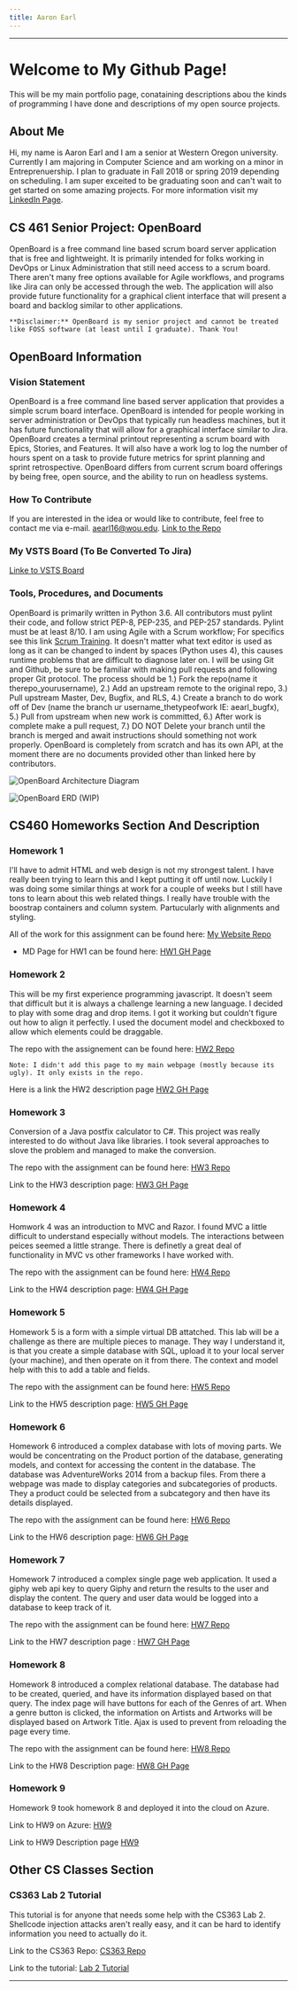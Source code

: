 ```yaml
---
title: Aaron Earl
---
```


----

# Welcome to My Github Page!

This will be my main portfolio page, conataining descriptions abou the kinds of programming I have done and descriptions of my open source projects.

## About Me

Hi, my name is Aaron Earl and I am a senior at Western Oregon university. Currently I am majoring in Computer Science and am working on a minor in Entreprenuership. I plan to graduate in Fall 2018 or spring 2019 depending on scheduling. I am super exceited to be graduating soon and can't wait to get started on some amazing projects. For more information visit my [LinkedIn Page](https://www.linkedin.com/in/aaron-earl-0ab12746/).

## CS 461 Senior Project: OpenBoard

OpenBoard is a free command line based scrum board server application that is free and lightweight. It is primarily intended for folks working in DevOps or Linux Administration that still need access to a scrum board. There aren't many free options available for Agile workflows, and programs like Jira can only be accessed through the web. The application will also provide future functionality for a graphical client interface that will present a board and backlog similar to other applications. 

    **Disclaimer:** OpenBoard is my senior project and cannot be treated like FOSS software (at least until I graduate). Thank You!

## OpenBoard Information

### Vision Statement

OpenBoard is a free command line based server application that provides a simple scrum board interface. OpenBoard is intended for people working in server administration or DevOps that typically run headless machines, but it has future functionality that will allow for a graphical interface similar to Jira. OpenBoard creates a terminal printout representing a scrum board with Epics, Stories, and Features. It will also have a work log to log the number of hours spent on a task to provide future metrics for sprint planning and sprint retrospective. OpenBoard differs from current scrum board offerings by being free, open source, and the ability to run on headless systems.

### How To Contribute

If you are interested in the idea or would like to contribute, feel free to contact me via e-mail. aearl16@wou.edu.
[Link to the Repo](https://github.com/aearl16/OpenBoard)

### My VSTS Board (To Be Converted To Jira)

[Linke to VSTS Board](https://openscrum.visualstudio.com/OpenBoard/OpenBoard%20Team/_dashboards)

### Tools, Procedures, and Documents

OpenBoard is primarily written in Python 3.6. All contributors must pylint their code, and follow strict PEP-8, PEP-235, and PEP-257 standards. Pylint must be at least 8/10. I am using Agile with a Scrum workflow; For specifics see this link [Scrum Training](http://scrumtrainingseries.com/). It doesn't matter what text editor is used as long as it can be changed to indent by spaces (Python uses 4), this causes runtime problems that are difficult to diagnose later on. I will be using Git and Github, be sure to be familiar with making pull requests and following proper Git protocol. The process should be 1.) Fork the repo(name it therepo_yourusername), 2.) Add an upstream remote to the original repo, 3.) Pull upstream Master, Dev, Bugfix, and RLS, 4.) Create a branch to do work off of Dev (name the branch ur username_thetypeofwork IE: aearl_bugfx), 5.) Pull from upstream when new work is committed, 6.) After work is complete make a pull request, 7.) DO NOT Delete your branch until the branch is merged and await instructions should something not work properly. OpenBoard is completely from scratch and has its own API, at the moment there are no documents provided other than linked here by contributors.

![OpenBoard Architecture Diagram](/img/OpenBoard.png)

![OpenBoard ERD (WIP)](/img/OpenBoardERD.png)

## CS460 Homeworks Section And Description

### Homework 1

I'll have to admit HTML and web design is not my strongest talent. I have really been trying to learn this and I kept putting it off until now. Luckily I was doing some similar things at work for a couple of weeks but I still have tons to learn about this web related things. I really have trouble with the boostrap containers and column system. Partucularly with alignments and styling.

All of the work for this assignment can be found here: [My Website Repo](https://github.com/aearl16/CS460_Web)

- MD Page for HW1 can be found here: [HW1 GH Page](src/hw1.md)

### Homework 2

This will be my first experience programming javascript. It doesn't seem that difficult but it is always a challenge learning a new language. I decided to play with some drag and drop items. I got it working but couldn't figure out how to align it perfectly. I used the document model and checkboxed to allow which elements could be draggable.

The repo with the assignement can be found here: [HW2 Repo](https://github.com/aearl16/CS460_HW2)

    Note: I didn't add this page to my main webpage (mostly because its ugly). It only exists in the repo.

Here is a link the HW2 description page [HW2 GH Page](src/hw2.md)

### Homework 3

 Conversion of a Java postfix calculator to C#. This project was really interested to do without Java like libraries. I took several approaches to slove the problem and managed to make the conversion.

 The repo with the assignment can be found here: [HW3 Repo](https://github.com/aearl16/CS460_HW3)

 Link to the HW3 description page: [HW3 GH Page](src/hw3.md)

### Homework 4

Homwork 4 was an introduction to MVC and Razor. I found MVC a little difficult to understand especially without models. The interactions between peices seemed a little strange. There is definetly a great deal of functionality in MVC vs other frameworks I have worked with.

The repo with the assignment can be found here: [HW4 Repo](https://github.com/aearl16/CS460_HW4)

Link to the HW4 description page: [HW4 GH Page](src/hw4.md)

### Homework 5

Homework 5 is a form with a simple virtual DB attatched. This lab will be a challenge as there are multiple pieces to manage. They way I understand it, is that you create a simple database with SQL, upload it to your local server (your machine), and then operate on it from there. The context and model help with this to add a table and fields.

The repo with the assignment can be found here: [HW5 Repo](https://github.com/aearl16/CS460_HW5)

Link to the HW5 description page: [HW5 GH Page](src/hw5.md)

### Homework 6

Homework 6 introduced a complex database with lots of moving parts. We would be concentrating on the Product portion of the database, generating models, and context for accessing the content in the database. The database was AdventureWorks 2014 from a backup files. From there a webpage was made to display categories and subcategories of products. They a product could be selected from a subcategory and then have its details displayed.

The repo with the assignment can be found here: [HW6 Repo](https://github.com/aearl16/CS460_HW6)

Link to the HW6 description page: [HW6 GH Page](src/hw6.md)

### Homework 7

Homework 7 introduced a complex single page web application. It used a giphy web api key to query Giphy and return the results to the user and display the content. The query and user data would be logged into a database to keep track of it.

The repo with the assignment can be found here: [HW7 Repo](https://github.com/aearl16/CS460_HW7)

Link to the HW7 description page : [HW7 GH Page](src/hw7.md)

### Homework 8

Homework 8 introduced a complex relational database. The database had to be created, queried, and have its information displayed based on that query. The index page will have buttons for each of the Genres of art. When a genre button is clicked, the information on Artists and Artworks will be displayed based on Artwork Title. Ajax is used to prevent from reloading the page every time.

The repo with the assignment can be found here: [HW8 Repo](https://github.com/aearl16/CS460_HW8)

Link to the HW8 Description page: [HW8 GH Page](src/hw8.md)

### Homework 9

Homework 9 took homework 8 and deployed it into the cloud on Azure.

Link to HW9 on Azure: [HW9](http://homework8.azurewebsites.net)

Link to HW9 Description page [HW9](src/hw9.md)

## Other CS Classes Section

### CS363 Lab 2 Tutorial

This tutorial is for anyone that needs some help with the CS363 Lab 2. Shellcode injection attacks aren't really easy, and it can be hard to identify information you need to actually do it.

Link to the CS363 Repo: [CS363 Repo](https://github.com/aearl16/CS363)

Link to the tutorial: [Lab 2 Tutorial](src/CS363-Lab2.md)

 ----